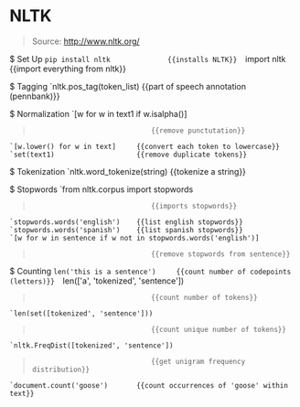 # NLTK

> Source: http://www.nltk.org/

$ Set Up
    `pip install nltk              {{installs NLTK}} 
    `import nltk                   {{import everything from nltk}} 

$ Tagging
    `nltk.pos_tag(token_list)      {{part of speech annotation (pennbank)}} 

$ Normalization
    `[w for w in text1 if w.isalpha()]
>                                  {{remove punctutation}} 
    `[w.lower() for w in text]     {{convert each token to lowercase}} 
    `set(text1)                    {{remove duplicate tokens}} 

$ Tokenization
    `nltk.word_tokenize(string)    {{tokenize a string}} 

$ Stopwords
    `from nltk.corpus import stopwords
>                                  {{imports stopwords}} 
    `stopwords.words('english')    {{list english stopwords}} 
    `stopwords.words('spanish')    {{list spanish stopwords}} 
    `[w for w in sentence if w not in stopwords.words('english')]
>                                  {{remove stopwords from sentence}} 

$ Counting
    `len('this is a sentence')     {{count number of codepoints (letters)}} 
    `len(['a', 'tokenized', 'sentence'])
>                                  {{count number of tokens}} 
    `len(set([tokenized', 'sentence']))
>                                  {{count unique number of tokens}} 
    `nltk.FreqDist([tokenized', 'sentence'])
>                                  {{get unigram frequency distribution}} 
    `document.count('goose')       {{count occurrences of 'goose' within text}} 

